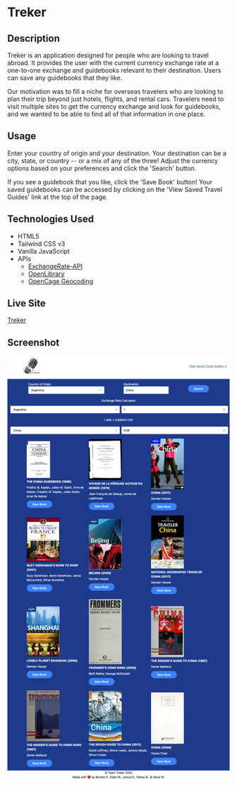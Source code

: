 # Treker

## Description

Treker is an application designed for people who are looking to travel abroad. It provides the user with the current currency exchange rate at a one-to-one exchange and guidebooks relevant to their destination. Users can save any guidebooks that they like.

Our motivation was to fill a niche for overseas travelers who are looking to plan their trip beyond just hotels, flights, and rental cars. Travelers need to visit multiple sites to get the currency exchange and look for guidebooks, and we wanted to be able to find all of that information in one place.

## Usage

Enter your country of origin and your destination. Your destination can be a city, state, or country -- or a mix of any of the three! Adjust the currency options based on your preferences and click the 'Search' button.

If you see a guidebook that you like, click the 'Save Book' button! Your saved guidebooks can be accessed by clicking on the 'View Saved Travel Guides' link at the top of the page.

## Technologies Used

- HTML5
- Tailwind CSS v3
- Vanilla JavaScript
- APIs
  - [ExchangeRate-API](https://www.exchangerate-api.com/)
  - [OpenLibrary](https://openlibrary.org/)
  - [OpenCage Geocoding](https://opencagedata.com/)

## Live Site

[Treker](https://brookescodestuff.github.io/treker/)

## Screenshot

![screenshot](screenshot.png)
